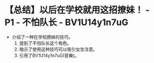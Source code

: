 # 【总结】以后在学校就用这招撩妹！ - P1 - 不怕队长 - BV1U14y1n7uG

-   介绍了一种在学校撩妹的技巧。
    1.  提到了不怕队长这个角色。
    2.  暗示了使用这种技巧可以吸引女生注意。
    3.  引用了BV1U14y1n7uG(音樂)。